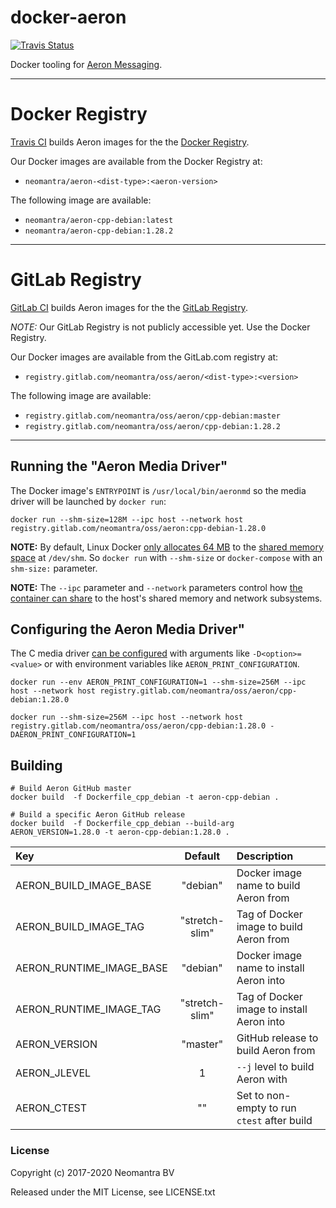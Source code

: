 # docker-aeron

[![Travis Status](https://api.travis-ci.org/neomantra/docker-aeron.svg?branch=master)](https://travis-ci.org/github/neomantra/docker-aeron)

Docker tooling for [Aeron Messaging](https://github.com/real-logic/aeron).

----

# Docker Registry

[Travis CI](https://travis-ci.org/neomantra/docker-aeron) builds Aeron images for the the [Docker Registry](https://hub.docker.com/r/neomantra/aeron-cpp-debian).

Our Docker images are available from the Docker Registry at:
  * `neomantra/aeron-<dist-type>:<aeron-version>`

The following image are available:

  * `neomantra/aeron-cpp-debian:latest`
  * `neomantra/aeron-cpp-debian:1.28.2`

----

# GitLab Registry

[GitLab CI](https://gitlab.com/neomantra/oss/aeron/pipelines) builds Aeron images for the the [GitLab Registry](https://gitlab.com/neomantra/oss/aeron/container_registry).

*NOTE:* Our GitLab Registry is not publicly accessible yet.  Use the Docker Registry.

Our Docker images are available from the GitLab.com registry at:
  * `registry.gitlab.com/neomantra/oss/aeron/<dist-type>:<version>`

The following image are available:

  * `registry.gitlab.com/neomantra/oss/aeron/cpp-debian:master`
  * `registry.gitlab.com/neomantra/oss/aeron/cpp-debian:1.28.2`

----

## Running the "Aeron Media Driver"

The Docker image's `ENTRYPOINT` is `/usr/local/bin/aeronmd` so the media driver will be launched by `docker run`:

```
docker run --shm-size=128M --ipc host --network host registry.gitlab.com/neomantra/oss/aeron:cpp-debian-1.28.0
```

**NOTE:** By default, Linux Docker [only allocates 64 MB](https://github.com/docker/docker/issues/2606) to the [shared memory space](https://www.cyberciti.biz/tips/what-is-devshm-and-its-practical-usage.html) at `/dev/shm`.  So `docker run` with `--shm-size` or `docker-compose` with an `shm-size:` parameter.

**NOTE:** The `--ipc` parameter and `--network` parameters control how [the container can share](https://docs.docker.com/engine/reference/run/#ipc-settings---ipc) to the host's shared memory and network subsystems.

## Configuring the Aeron Media Driver"

The C media driver [can be configured](https://github.com/real-logic/aeron/wiki/Configuration-Options#c-media-driver) with arguments like `-D<option>=<value>` or with environment variables like `AERON_PRINT_CONFIGURATION`.

```
docker run --env AERON_PRINT_CONFIGURATION=1 --shm-size=256M --ipc host --network host registry.gitlab.com/neomantra/oss/aeron/cpp-debian:1.28.0

docker run --shm-size=256M --ipc host --network host registry.gitlab.com/neomantra/oss/aeron/cpp-debian:1.28.0 -DAERON_PRINT_CONFIGURATION=1
```

## Building

```
# Build Aeron GitHub master
docker build  -f Dockerfile_cpp_debian -t aeron-cpp-debian .

# Build a specific Aeron GitHub release
docker build  -f Dockerfile_cpp_debian --build-arg AERON_VERSION=1.28.0 -t aeron-cpp-debian:1.28.0 .

```

| Key  | Default | Description |
|:---- | :-----: |:----------- |
| AERON_BUILD_IMAGE_BASE | "debian" | Docker image name to build Aeron from | 
| AERON_BUILD_IMAGE_TAG | "stretch-slim" | Tag of Docker image to build Aeron from | 
| AERON_RUNTIME_IMAGE_BASE | "debian" | Docker image name to install Aeron into | 
| AERON_RUNTIME_IMAGE_TAG | "stretch-slim" | Tag of Docker image to install Aeron into | 
| AERON_VERSION | "master" | GitHub release to build Aeron from |
| AERON_JLEVEL | 1 | `--j` level to build Aeron with |
| AERON_CTEST | "" | Set to non-empty to run `ctest` after build |


### License

Copyright (c) 2017-2020 Neomantra BV

Released under the MIT License, see LICENSE.txt
